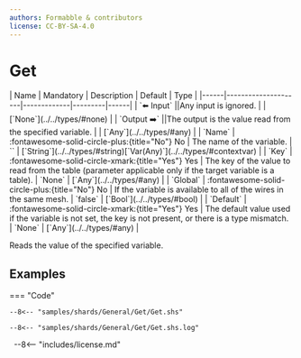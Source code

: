```yaml
---
authors: Formabble & contributors
license: CC-BY-SA-4.0
---
```



# Get

<div class="sh-parameters" markdown="1">
| Name | Mandatory | Description | Default | Type |
|------|---------------------|-------------|---------|------|
| `⬅️ Input` ||Any input is ignored. | | [`None`](../../types/#none) |
| `Output ➡️` ||The output is the value read from the specified variable. | | [`Any`](../../types/#any) |
| `Name` | :fontawesome-solid-circle-plus:{title="No"} No  | The name of the variable. | `` | [`String`](../../types/#string)[`Var(Any)`](../../types/#contextvar) |
| `Key` | :fontawesome-solid-circle-xmark:{title="Yes"} Yes  | The key of the value to read from the table (parameter applicable only if the target variable is a table). | `None` | [`Any`](../../types/#any) |
| `Global` | :fontawesome-solid-circle-plus:{title="No"} No  | If the variable is available to all of the wires in the same mesh. | `false` | [`Bool`](../../types/#bool) |
| `Default` | :fontawesome-solid-circle-xmark:{title="Yes"} Yes  | The default value used if the variable is not set, the key is not present, or there is a type mismatch. | `None` | [`Any`](../../types/#any) |

</div>

Reads the value of the specified variable.

## Examples

=== "Code"

  ```x86asm linenums="1"
  --8<-- "samples/shards/General/Get/Get.shs"
  ```

  ```
  --8<-- "samples/shards/General/Get/Get.shs.log"
  ```
&nbsp;
--8<-- "includes/license.md"

